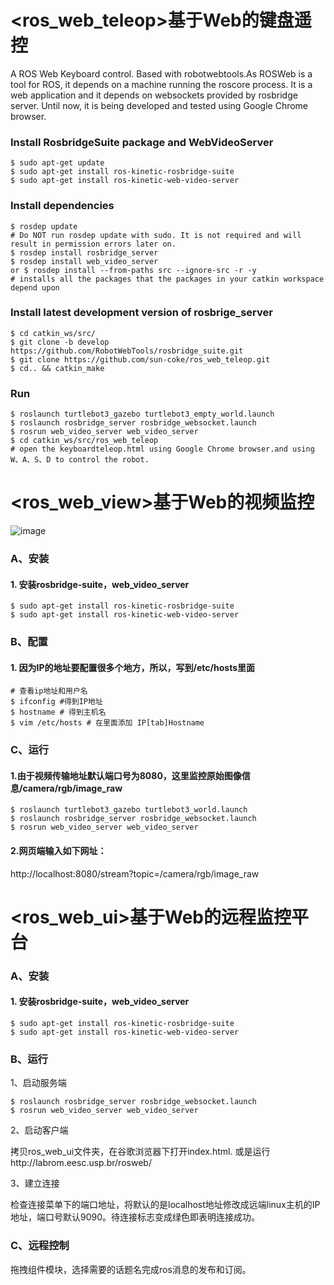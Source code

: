 # <ros_web_teleop>基于Web的键盘遥控
A ROS Web  Keyboard control. Based with robotwebtools.As ROSWeb is a tool for ROS, it depends on a machine running the roscore process. It is a web application and it depends on websockets provided by rosbridge server. Until now, it is being developed and tested using Google Chrome browser.

### Install RosbridgeSuite package and WebVideoServer

```
$ sudo apt-get update
$ sudo apt-get install ros-kinetic-rosbridge-suite
$ sudo apt-get install ros-kinetic-web-video-server
```

### Install dependencies

```
$ rosdep update
# Do NOT run rosdep update with sudo. It is not required and will result in permission errors later on. 
$ rosdep install rosbridge_server
$ rosdep install web_video_server
or $ rosdep install --from-paths src --ignore-src -r -y
# installs all the packages that the packages in your catkin workspace depend upon
```

### Install latest development version of rosbrige_server 

```
$ cd catkin_ws/src/
$ git clone -b develop https://github.com/RobotWebTools/rosbridge_suite.git
$ git clone https://github.com/sun-coke/ros_web_teleop.git
$ cd.. && catkin_make
```

### Run

```
$ roslaunch turtlebot3_gazebo turtlebot3_empty_world.launch 
$ roslaunch rosbridge_server rosbridge_websocket.launch
$ rosrun web_video_server web_video_server
$ cd catkin_ws/src/ros_web_teleop 
# open the keyboardteleop.html using Google Chrome browser.and using W、A、S、D to control the robot.
```


# <ros_web_view>基于Web的视频监控
![image](https://github.com/sun-coke/web_video/blob/master/Scr.png)

### A、安装

#### 1. 安装rosbridge-suite，web_video_server

```
$ sudo apt-get install ros-kinetic-rosbridge-suite
$ sudo apt-get install ros-kinetic-web-video-server
```

### B、配置

#### 1. 因为IP的地址要配置很多个地方，所以，写到/etc/hosts里面

```shell
# 查看ip地址和用户名
$ ifconfig #得到IP地址
$ hostname # 得到主机名
$ vim /etc/hosts # 在里面添加 IP[tab]Hostname
```
### C、运行

#### 1.由于视频传输地址默认端口号为8080，这里监控原始图像信息/camera/rgb/image_raw
```
$ roslaunch turtlebot3_gazebo turtlebot3_world.launch 
$ roslaunch rosbridge_server rosbridge_websocket.launch
$ rosrun web_video_server web_video_server
```
#### 2.网页端输入如下网址：
http://localhost:8080/stream?topic=/camera/rgb/image_raw

# <ros_web_ui>基于Web的远程监控平台

### A、安装

#### 1. 安装rosbridge-suite，web_video_server

```
$ sudo apt-get install ros-kinetic-rosbridge-suite
$ sudo apt-get install ros-kinetic-web-video-server
```

### B、运行


1、启动服务端
```
$ roslaunch rosbridge_server rosbridge_websocket.launch
$ rosrun web_video_server web_video_server
```


2、启动客户端


拷贝ros_web_ui文件夹，在谷歌浏览器下打开index.html. 或是运行http://labrom.eesc.usp.br/rosweb/


3、建立连接


检查连接菜单下的端口地址，将默认的是localhost地址修改成远端linux主机的IP地址，端口号默认9090。待连接标志变成绿色即表明连接成功。

### C、远程控制
拖拽组件模块，选择需要的话题名完成ros消息的发布和订阅。




